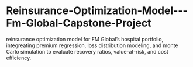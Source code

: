 # Reinsurance-Optimization-Model---Fm-Global-Capstone-Project
reinsurance optimization model for FM Global’s hospital portfolio, integreating premium regression, loss distribution modeling, and monte Carlo simulation to evaluate recovery ratios, value-at-risk, and cost efficiency.
